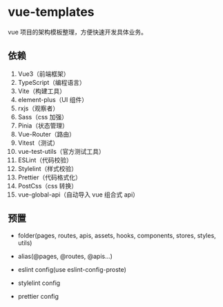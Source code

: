 # vue-templates

vue 项目的架构模板整理，方便快速开发具体业务。

## 依赖

1. Vue3（前端框架）
2. TypeScript（编程语言）
3. Vite（构建工具）
4. element-plus（UI 组件）
5. rxjs（观察者）
6. Sass（css 加强）
7. Pinia（状态管理）
8. Vue-Router（路由）
9. Vitest（测试）
10. vue-test-utils（官方测试工具）
11. ESLint（代码校验）
12. Stylelint（样式校验）
13. Prettier（代码格式化）
14. PostCss（css 转换）
15. vue-global-api（自动导入 vue 组合式 api）

## 预置

- folder(pages, routes, apis, assets, hooks, components, stores, styles, utils)

- alias(@pages, @routes, @apis...)

- eslint config(use eslint-config-proste)

- stylelint config

- prettier config
